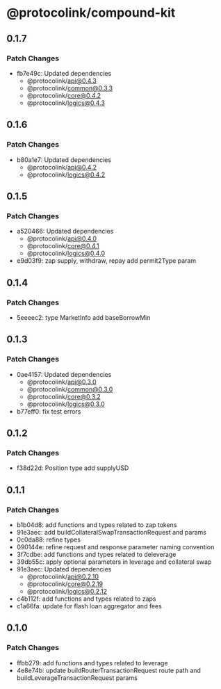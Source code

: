 # @protocolink/compound-kit

## 0.1.7

### Patch Changes

- fb7e49c: Updated dependencies
  - @protocolink/api@0.4.3
  - @protocolink/common@0.3.3
  - @protocolink/core@0.4.2
  - @protocolink/logics@0.4.3

## 0.1.6

### Patch Changes

- b80a1e7: Updated dependencies
  - @protocolink/api@0.4.2
  - @protocolink/logics@0.4.2

## 0.1.5

### Patch Changes

- a520466: Updated dependencies
  - @protocolink/api@0.4.0
  - @protocolink/core@0.4.1
  - @protocolink/logics@0.4.0
- e9d03f9: zap supply, withdraw, repay add permit2Type param

## 0.1.4

### Patch Changes

- 5eeeec2: type MarketInfo add baseBorrowMin

## 0.1.3

### Patch Changes

- 0ae4157: Updated dependencies
  - @protocolink/api@0.3.0
  - @protocolink/common@0.3.0
  - @protocolink/core@0.3.2
  - @protocolink/logics@0.3.0
- b77eff0: fix test errors

## 0.1.2

### Patch Changes

- f38d22d: Position type add supplyUSD

## 0.1.1

### Patch Changes

- b1b04d8: add functions and types related to zap tokens
- 91e3aec: add buildCollateralSwapTransactionRequest and params
- 0c0da88: refine types
- 090144e: refine request and response parameter naming convention
- 3f7cdbe: add functions and types related to deleverage
- 39db55c: apply optional parameters in leverage and collateral swap
- 91e3aec: Updated dependencies
  - @protocolink/api@0.2.10
  - @protocolink/core@0.2.19
  - @protocolink/logics@0.2.12
- c4b112f: add functions and types related to zaps
- c1a66fa: update for flash loan aggregator and fees

## 0.1.0

### Patch Changes

- ffbb279: add functions and types related to leverage
- 4e8e74b: update buildRouterTransactionRequest route path and buildLeverageTransactionRequest params
